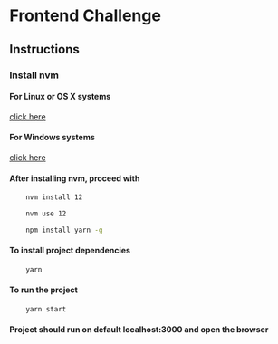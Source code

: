 # Frontend  Challenge

## Instructions

### Install nvm

#### For Linux or OS X systems

[click here](https://github.com/nvm-sh/nvm)

#### For Windows systems

[click here](https://github.com/coreybutler/nvm-windows)

#### After installing nvm, proceed with

```bash
    nvm install 12
```

```bash
    nvm use 12
```

```bash
    npm install yarn -g
```

#### To install project dependencies

```bash
    yarn
```

#### To run the project

```bash
    yarn start
```

#### Project should run on default localhost:3000 and open the browser
